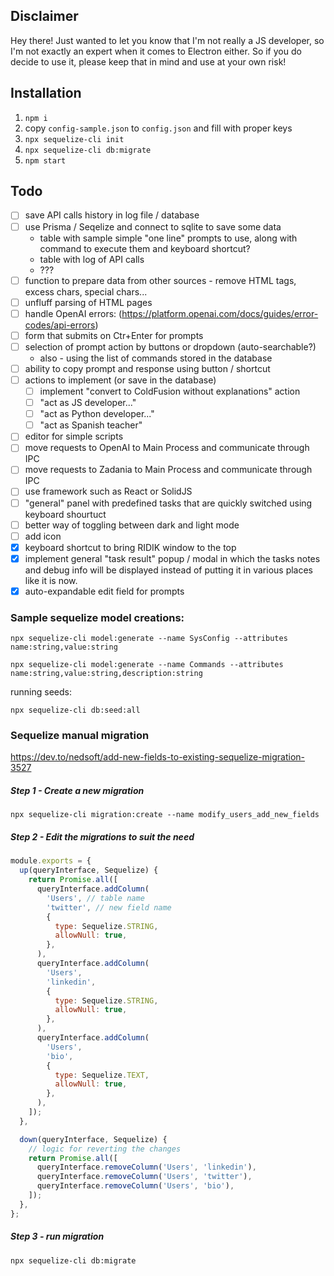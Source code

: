 ## Disclaimer

Hey there! Just wanted to let you know that I'm not really a JS developer, so I'm not exactly an expert when it comes to Electron either. So if you do decide to use it, please keep that in mind and use at your own risk! 

## Installation
1. `npm i`
2. copy `config-sample.json` to `config.json` and fill with proper keys
3. `npx sequelize-cli init`
4. `npx sequelize-cli db:migrate`
3. `npm start`


## Todo
- [ ] save API calls history in log file / database
- [ ] use Prisma / Seqelize and connect to sqlite to save some data
  - table with sample simple "one line" prompts to use, along with command to execute them and keyboard shortcut?
  - table with log of API calls
  - ???
- [ ] function to prepare data from other sources - remove HTML tags, excess chars, special chars...
- [ ] unfluff parsing of HTML pages
- [ ] handle OpenAI errors: (https://platform.openai.com/docs/guides/error-codes/api-errors)
- [ ] form that submits on Ctr+Enter for prompts
- [ ] selection of prompt action by buttons or dropdown (auto-searchable?)
  - also - using the list of commands stored in the database
- [ ] ability to copy prompt and response using button / shortcut
- [ ] actions to implement (or save in the database)
  - [ ] implement "convert to ColdFusion without explanations" action
  - [ ] "act as JS developer..."
  - [ ] "act as Python developer..."
  - [ ] "act as Spanish teacher"
- [ ] editor for simple scripts
- [ ] move requests to OpenAI to Main Process and communicate through IPC
- [ ] move requests to Zadania to Main Process and communicate through IPC
- [ ] use framework such as React or SolidJS
- [ ] "general" panel with predefined tasks that are quickly switched using keyboard shourtuct
- [ ] better way of toggling between dark and light mode
- [ ] add icon
- [X] keyboard shortcut to bring RIDIK window to the top
- [X] implement general "task result" popup / modal in which the tasks notes and debug info will be displayed instead of putting it in various places like it is now.
- [X] auto-expandable edit field for prompts

### Sample sequelize model creations:

`npx sequelize-cli model:generate --name SysConfig --attributes name:string,value:string`

`npx sequelize-cli model:generate --name Commands --attributes name:string,value:string,description:string`

running seeds:

`npx sequelize-cli db:seed:all`

### Sequelize manual migration
https://dev.to/nedsoft/add-new-fields-to-existing-sequelize-migration-3527

##### Step 1 - Create a new migration
`npx sequelize-cli migration:create --name modify_users_add_new_fields`

##### Step 2 - Edit the migrations to suit the need
```javascript
module.exports = {
  up(queryInterface, Sequelize) {
    return Promise.all([
      queryInterface.addColumn(
        'Users', // table name
        'twitter', // new field name
        {
          type: Sequelize.STRING,
          allowNull: true,
        },
      ),
      queryInterface.addColumn(
        'Users',
        'linkedin',
        {
          type: Sequelize.STRING,
          allowNull: true,
        },
      ),
      queryInterface.addColumn(
        'Users',
        'bio',
        {
          type: Sequelize.TEXT,
          allowNull: true,
        },
      ),
    ]);
  },

  down(queryInterface, Sequelize) {
    // logic for reverting the changes
    return Promise.all([
      queryInterface.removeColumn('Users', 'linkedin'),
      queryInterface.removeColumn('Users', 'twitter'),
      queryInterface.removeColumn('Users', 'bio'),
    ]);
  },
};
```

##### Step 3 - run migration
`npx sequelize-cli db:migrate`

